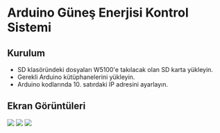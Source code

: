 # Arduino Güneş Enerjisi Kontrol Sistemi

## Kurulum

 - SD klasöründeki dosyaları W5100'e takılacak olan SD karta yükleyin.
 - Gerekli Arduino kütüphanelerini yükleyin.
 - Arduino kodlarında 10. satırdaki IP adresini ayarlayın.

## Ekran Görüntüleri
![](https://i.hizliresim.com/nlqzvN.png)
![](https://i.hizliresim.com/vPBk0A.png)
![](https://i.hizliresim.com/lZgJoQ.png)
